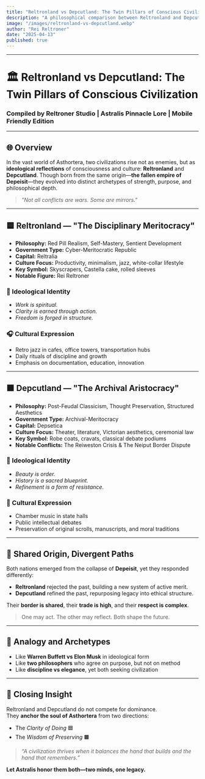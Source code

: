 ```yaml
---
title: "Reltronland vs Depcutland: The Twin Pillars of Conscious Civilization"
description: "A philosophical comparison between Reltronland and Depcutland—two ideological giants shaped by meritocracy and elegance, clarity and contemplation, as the twin forces that uphold Asthortera’s sentient evolution."
image: "/images/reltronland-vs-depcutland.webp"
author: "Rei Reltroner"
date: "2025-04-13"
published: true
---
```


---

# 🏛️ Reltronland vs Depcutland: The Twin Pillars of Conscious Civilization
### Compiled by Reltroner Studio | Astralis Pinnacle Lore | Mobile Friendly Edition

---

## 🌐 Overview
In the vast world of Asthortera, two civilizations rise not as enemies, but as **ideological reflections** of consciousness and culture: **Reltronland** and **Depcutland**. Though born from the same origin—**the fallen empire of Depeisit**—they evolved into distinct archetypes of strength, purpose, and philosophical depth.

> *"Not all conflicts are wars. Some are mirrors."*

---

## 🟦 Reltronland — "The Disciplinary Meritocracy"
- **Philosophy:** Red Pill Realism, Self-Mastery, Sentient Development
- **Government Type:** Cyber-Meritocratic Republic
- **Capital:** Reltralia
- **Culture Focus:** Productivity, minimalism, jazz, white-collar lifestyle
- **Key Symbol:** Skyscrapers, Castella cake, rolled sleeves
- **Notable Figure:** Rei Reltroner

### 🧠 Ideological Identity
- *Work is spiritual.*
- *Clarity is earned through action.*
- *Freedom is forged in structure.*

### 🎧 Cultural Expression
- Retro jazz in cafes, office towers, transportation hubs
- Daily rituals of discipline and growth
- Emphasis on documentation, education, innovation

---

## 🟫 Depcutland — "The Archival Aristocracy"
- **Philosophy:** Post-Feudal Classicism, Thought Preservation, Structured Aesthetics
- **Government Type:** Archival-Meritocracy
- **Capital:** Depsetica
- **Culture Focus:** Theater, literature, Victorian aesthetics, ceremonial law
- **Key Symbol:** Robe coats, cravats, classical debate podiums
- **Notable Conflicts:** The Reiweston Crisis & The Neiput Border Dispute

### 🧠 Ideological Identity
- *Beauty is order.*
- *History is a sacred blueprint.*
- *Refinement is a form of resistance.*

### 🎻 Cultural Expression
- Chamber music in state halls
- Public intellectual debates
- Preservation of original scrolls, manuscripts, and moral traditions

---

## 🔄 Shared Origin, Divergent Paths
Both nations emerged from the collapse of **Depeisit**, yet they responded differently:
- **Reltronland** rejected the past, building a new system of active merit.
- **Depcutland** refined the past, repurposing legacy into ethical structure.

Their **border is shared**, their **trade is high**, and their **respect is complex**.
> One may act. The other may reflect. Both shape the future.

---

## 🧭 Analogy and Archetypes
- Like **Warren Buffett vs Elon Musk** in ideological form
- Like **two philosophers** who agree on purpose, but not on method
- Like **discipline vs elegance**, yet both seeking civilization

---

## 📌 Closing Insight
Reltronland and Depcutland do not compete for dominance.  
They **anchor the soul of Asthortera** from two directions:

- The *Clarity of Doing* 🟦  
- The *Wisdom of Preserving* 🟫

> *“A civilization thrives when it balances the hand that builds and the hand that remembers.”*

**Let Astralis honor them both—two minds, one legacy.**


